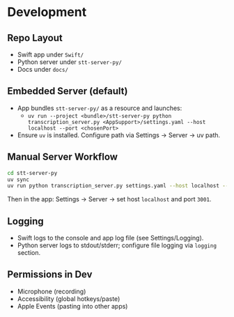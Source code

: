 # Development

## Repo Layout
- Swift app under `Swift/`
- Python server under `stt-server-py/`
- Docs under `docs/`

## Embedded Server (default)
- App bundles `stt-server-py/` as a resource and launches:
  - `uv run --project <bundle>/stt-server-py python transcription_server.py <AppSupport>/settings.yaml --host localhost --port <chosenPort>`
- Ensure `uv` is installed. Configure path via Settings → Server → uv path.

## Manual Server Workflow
```bash
cd stt-server-py
uv sync
uv run python transcription_server.py settings.yaml --host localhost --port 3001
```
Then in the app: Settings → Server → set host `localhost` and port `3001`.

## Logging
- Swift logs to the console and app log file (see Settings/Logging).
- Python server logs to stdout/stderr; configure file logging via `logging` section.

## Permissions in Dev
- Microphone (recording)
- Accessibility (global hotkeys/paste)
- Apple Events (pasting into other apps)

